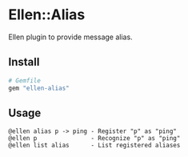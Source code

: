 # Ellen::Alias
Ellen plugin to provide message alias.

## Install
```ruby
# Gemfile
gem "ellen-alias"
```

## Usage
```
@ellen alias p -> ping - Register "p" as "ping"
@ellen p               - Recognize "p" as "ping"
@ellen list alias      - List registered aliases
```
